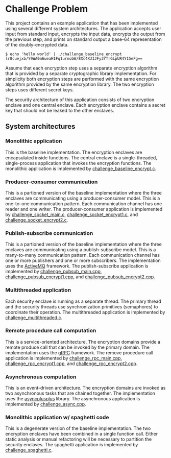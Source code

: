 # Challenge Problem

This project contains an example application that has been implemented using
several different system architectures. The application accepts user
input from standard input, encrypts the input data, encrypts the output
from the previous step, and prints on standard output a base-64
representation of the doubly-encrypted data.

```
$ echo 'hello world' | ./challenge_baseline_encrypt
lr8cuejxb/Y9WA0m6ueaH1Fq1urnobW/8Xc4XJIJFy3YTrGLpUR4Y15eFg==
```

Assume that each encryption step uses a separate encryption algorithm
that is provided by a separate cryptographic library implementation. For
simplicity both encryption steps are performed with the same encryption
algorithm provided by the same encryption library. The two encryption steps
uses different secret keys.

The security architecture of this application consists of
two encryption enclave and one central enclave. Each encryption
enclave contains a secret key that should not be leaked to
the other enclaves.

## System architectures

### Monolithic application

This is the baseline implementation. The encryption enclaves are encapsulated
inside functions. The central enclave is a single-threaded, single-process
application that invokes the encryption functions. The monolithic
application is implemented by
[challenge_baseline_encrypt.c](/demos/challenge/challenge_baseline_encrypt.c).

### Producer-consumer communication

This is a partioned version of the baseline implementation where the
three enclaves are communicating using a producer-consumer model.
This is a one-to-one communication pattern. Each communication channel
has one reader and one writer. The producer-consumer application
is implemented by
[challenge_socket_main.c](/demos/challenge/challenge_socket_main.c),
[challenge_socket_encrypt1.c](/demos/challenge/challenge_socket_encrypt1.c),
and
[challenge_socket_encrypt2.c](/demos/challenge/challenge_socket_encrypt2.c).


### Publish-subscribe communication

This is a partioned version of the baseline implementation where the
three enclaves are communicating using a publish-subscribe model.
This is a many-to-many communication pattern. Each communication channel
has one or more publishers and one or more subscribers. The
implementation uses the [ActiveMQ](https://activemq.apache.org/) framework.
The publish-subscribe application is implemented by
[challenge_pubsub_main.cpp](/demos/challenge/challenge_pubsub_main.cpp),
[challenge_pubsub_encrypt1.cpp](/demos/challenge/challenge_pubsub_encrypt1.cpp),
and
[challenge_pubsub_encrypt2.cpp](/demos/challenge/challenge_pubsub_encrypt2.cpp).

### Multithreaded application

Each security enclave is running as a separate thread. The primary thread
and the security threads use synchronization primitives (semaphores)
to coordinate their operation. The multithreaded
application is implemented by
[challenge_multithreaded.c](/demos/challenge/challenge_multithreaded.c).

### Remote procedure call computation

This is a service-oriented architecture. The encryption domains
provide a remote produce call that can be invoked by the primary
domain. The implementation uses the [gRPC](https://grpc.io/) framework.
The remove procedure call application is implemented by
[challenge_rpc_main.cpp](/demos/challenge/challenge_rpc_main.cpp),
[challenge_rpc_encrypt1.cpp](/demos/challenge/challenge_rpc_encrypt1.cpp),
and
[challenge_rpc_encrypt2.cpp](/demos/challenge/challenge_rpc_encrypt2.cpp).

### Asynchronous computation

This is an event-driven architecture. The encryption domains
are invoked as two asynchronous tasks that are chained together.
The implementation uses the [asyncplusplus](https://github.com/Amanieu/asyncplusplus) library.
The asynchronous application is implemented by
[challenge_async.cpp](/demos/challenge/challenge_async.cpp).

### Monolithic application w/ spaghetti code

This is a degenerate version of the baseline implementation. The two
encryption enclaves have been combined in a single function call. Either
static analysis or manual refactoring will be necessary to partition the
security enclaves. The spaghetti application is implemented by
[challenge_spaghetti.c](/demos/challenge/challenge_spaghetti.c).
